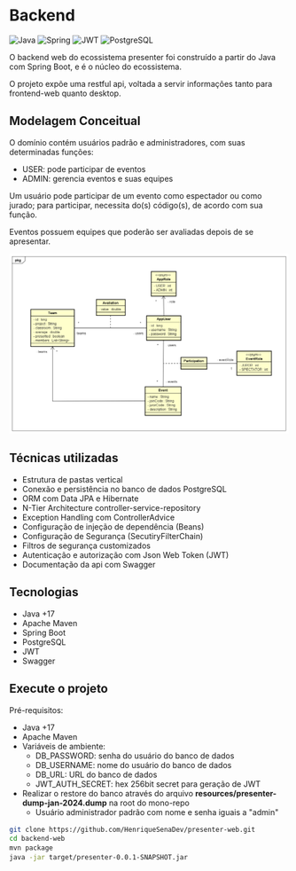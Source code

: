 # Backend
![Java](https://img.shields.io/badge/Java-CA4245?style=for-the-badge&logo=openjdk&logoColor=white)
![Spring](https://img.shields.io/badge/Spring-6DB33F?style=for-the-badge&logo=spring&logoColor=white)
![JWT](https://img.shields.io/badge/json%20web%20tokens-323330?style=for-the-badge&logo=json-web-tokens&logoColor=pink)
![PostgreSQL](	https://img.shields.io/badge/PostgreSQL-316192?style=for-the-badge&logo=postgresql&logoColor=white)

O backend web do ecossistema presenter foi construído a partir do Java com Spring Boot, e é o núcleo do ecossistema.

O projeto expõe uma restful api, voltada a servir informações tanto para frontend-web quanto desktop.

## Modelagem Conceitual
O domínio contém usuários padrão e administradores, com suas determinadas funções:
- USER: pode participar de eventos
- ADMIN: gerencia eventos e suas equipes 

Um usuário pode participar de um evento como espectador ou como jurado; para participar, necessita do(s) código(s), de acordo com sua função.

Eventos possuem equipes que poderão ser avaliadas depois de se apresentar.

![Diagrama UML](https://github.com/HenriqueSenaDev/assets/blob/main/presenter-web/PresenterWebDiagramaUML.PNG)

## Técnicas utilizadas
- Estrutura de pastas vertical
- Conexão e persistência no banco de dados PostgreSQL
- ORM com Data JPA e Hibernate
- N-Tier Architecture controller-service-repository
- Exception Handling com ControllerAdvice
- Configuração de injeção de dependência (Beans)
- Configuração de Segurança (SecutiryFilterChain)
- Filtros de segurança customizados
- Autenticação e autorização com Json Web Token (JWT)
- Documentação da api com Swagger

## Tecnologias
- Java +17
- Apache Maven
- Spring Boot
- PostgreSQL
- JWT
- Swagger

## Execute o projeto
Pré-requisitos: 
- Java +17
- Apache Maven
- Variáveis de ambiente:
  - DB_PASSWORD: senha do usuário do banco de dados
  - DB_USERNAME: nome do usuário do banco de dados
  - DB_URL: URL do banco de dados
  - JWT_AUTH_SECRET: hex 256bit secret para geração de JWT
- Realizar o restore do banco através do arquivo **resources/presenter-dump-jan-2024.dump** na root do mono-repo
  - Usuário administrador padrão com nome e senha iguais a "admin"

```bash
git clone https://github.com/HenriqueSenaDev/presenter-web.git
cd backend-web
mvn package
java -jar target/presenter-0.0.1-SNAPSHOT.jar
```
